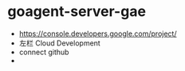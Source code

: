 goagent-server-gae
==================
- https://console.developers.google.com/project/
- 左栏 Cloud Development
- connect github
- 
